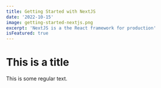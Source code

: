 ```yaml
---
title: Getting Started with NextJS
date: '2022-10-15'
image: getting-started-nextjs.png
excerpt: 'NextJS is a the React framework for production'
isFeatured: true
---
```


# This is a title

This is some regular text.
